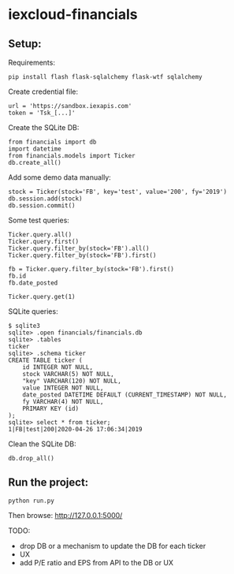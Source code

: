 # iexcloud-financials
## Setup:

Requirements:
```
pip install flash flask-sqlalchemy flask-wtf sqlalchemy
```

Create credential file:
```
url = 'https://sandbox.iexapis.com'
token = 'Tsk_[...]'
```

Create the SQLite DB:
```
from financials import db
import datetime
from financials.models import Ticker
db.create_all()
```
Add some demo data manually:
```
stock = Ticker(stock='FB', key='test', value='200', fy='2019')
db.session.add(stock)
db.session.commit()
```
Some test queries:
```
Ticker.query.all()
Ticker.query.first()
Ticker.query.filter_by(stock='FB').all()
Ticker.query.filter_by(stock='FB').first()

fb = Ticker.query.filter_by(stock='FB').first()
fb.id
fb.date_posted

Ticker.query.get(1)
```

SQLite queries:
```
$ sqlite3
sqlite> .open financials/financials.db
sqlite> .tables
ticker
sqlite> .schema ticker
CREATE TABLE ticker (
	id INTEGER NOT NULL, 
	stock VARCHAR(5) NOT NULL, 
	"key" VARCHAR(120) NOT NULL, 
	value INTEGER NOT NULL, 
	date_posted DATETIME DEFAULT (CURRENT_TIMESTAMP) NOT NULL, 
	fy VARCHAR(4) NOT NULL, 
	PRIMARY KEY (id)
);
sqlite> select * from ticker;
1|FB|test|200|2020-04-26 17:06:34|2019
```

Clean the SQLite DB:
```
db.drop_all()
```

## Run the project:
```
python run.py
```
Then browse:
http://127.0.0.1:5000/ 


TODO:
- drop DB or a mechanism to update the DB for each ticker
- UX
- add P/E ratio and EPS from API to the DB or UX
